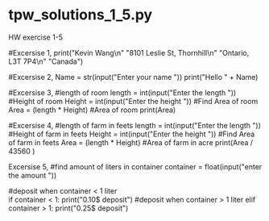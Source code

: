 # tpw_solutions_1_5.py
HW exercise 1-5

#Excersise 1, 
print("Kevin Wang\n"
"8101 Leslie St, Thornhill\n"
"Ontario, L3T 7P4\n"
"Canada")

#Excersise 2,
Name = str(input("Enter your name "))
print("Hello " + Name)

#Excersise 3,
#length of room
length = int(input("Enter the length "))
#Height of room
Height = int(input("Enter the height "))
#Find Area of room
Area = (length * Height)
#Area of room
print(Area)

#Excersise 4,
#length of farm in feets
length = int(input("Enter the length "))
#Height of farm in feets
Height = int(input("Enter the height "))
#Find Area of farm in feets
Area = (length * Height)
#Area of farm in acre
print(Area / 43560 )

Excersise 5, 
#find amount of liters in container
container = float(input("enter the amount "))

#deposit when container < 1 liter  
if container < 1:
        print("0.10$ deposit")
#deposit when container > 1 liter
elif container > 1:
        print("0.25$ deposit")

